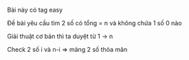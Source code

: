 Bài này có tag easy

Đề bài yêu cầu tìm 2 số có tổng = n và không chứa 1 số 0 nào

Giải thuật cơ bản thì ta duyệt từ 1 -> n

Check 2 số i và n-i => mảng 2 số thỏa mãn
